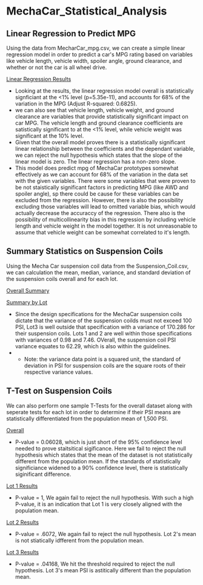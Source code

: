 # MechaCar_Statistical_Analysis

## Linear Regression to Predict MPG 
Using the data from MecharCar_mpg.csv, we can create a simple linear regression model in order to predict a car's MPG rating based on variables like vehicle length, vehicle width, spoiler angle, ground clearance, and whether or not the car is all wheel drive. 

[Linear Regression Results]()

* Looking at the results, the linear regression model overall is statistically signficiant at the <1% level (p=5.35e-11), and accounts for 68% of the variation in the MPG (Adjust R-squared: 0.6825). 
* we can also see that vehicle length, vehicle weight, and ground clearance are variables that provide statistically significant impact on car MPG. The vehicle length and ground clearance coefficients are satistically significant to at the <1% level, while vehicle weight was significant at the 10% level. 
* Given that the overall model proves there is a statistically significant linear relationship between the coefficients and the dependant variable, we can reject the null hypothesis which states that the slope of the linear model is zero. The linear regression has a non-zero slope.  
* This model does predict mpg of MechaCar prototypes somewhat effectively as we can account for 68% of the variation in the data set with the given variables. There were some variables that were proven to be not staistically significant factors in predicting MPG (like AWD and spoiler angle), sp there could be cause for these variables can be excluded from the regression. However, there is also the possibility excluding those variables will lead to omitted variable bias, which would actually decrease the accuraccy of the regression. There also is the possibility of multicollinearity bias in this regression by including vehicle length and vehicle weight in the model together. It is not unreasonable to assume that vehicle weight can be somewhat correlated to it's length. 

## Summary Statistics on Suspension Coils 
Using the Mecha Car suspension coil data from the Suspension_Coil.csv, we can calculation the mean, median, variance, and standard deviation of the suspension coils overall and for each lot. 

[Overall Summary]()

[Summary by Lot]()

* Since the design specifications for the MechaCar suspension coils dictate that the variance of the suspension coilds must not exceed 100 PSI, Lot3 is well outside that specification with a variance of 170.286 for their suspension coils. Lots 1 and 2 are well within those specifications with variances of 0.98 and 7.46. OVerall, the suspension coil PSI variance equates to 62.29, which is also within the guidelines. 
* * Note: the variance data point is a squared unit, the standard of deviation in PSI for suspension coils are the square roots of their respective variance values. 

## T-Test on Suspension Coils
We can also perform one sample T-Tests for the overall dataset along with seperate tests for each lot in order to determine if their PSI means are statistically differentiated from the population mean of 1,500 PSI. 

[Overall]()
* P-value = 0.06028, which is just short of the 95% confidence level needed to prove staitsitical sigificance. Here we fail to reject the null hypothesis which states that the mean of the dataset is not statistically different from the population mean. If the standards of statistically significiance widened to a 90% confidence level, there is statistically siginificant difference. 

[Lot 1 Results]()
* P-value = 1, We again fail to reject the null hypothesis. With such a high P-value, it is an indication that Lot 1 is very closely aligned with the population mean. 

[Lot 2 Results]()
* P-value = .6072, We again fail to reject the null hypothesis. Lot 2's mean is not stiatically idfferent from the population mean. 

[Lot 3 Results]()
* P-value = .04168, We hit the threshold required to reject the null hypothesis. Lot 3's mean PSI is astitically different than the population mean. 
